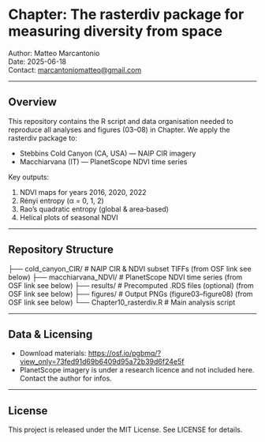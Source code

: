 # Chapter: The rasterdiv package for measuring diversity from space

Author: Matteo Marcantonio  
Date: 2025-06-18  
Contact: marcantoniomatteo@gmail.com

---

## Overview

This repository contains the R script and data organisation needed to reproduce all analyses and figures (03–08) in Chapter. We apply the rasterdiv package to:

- Stebbins Cold Canyon (CA, USA) — NAIP CIR imagery  
- Macchiarvana (IT) — PlanetScope NDVI time series  

Key outputs:
1. NDVI maps for years 2016, 2020, 2022  
2. Rényi entropy (α = 0, 1, 2)  
3. Rao’s quadratic entropy (global & area‐based)  
4. Helical plots of seasonal NDVI  

---

## Repository Structure

├── cold_canyon_CIR/         # NAIP CIR & NDVI subset TIFFs  (from OSF link see below)
├── macchiarvana_NDVI/       # PlanetScope NDVI time series  (from OSF link see below)
├── results/                 # Precomputed .RDS files (optional) (from OSF link see below)
├── figures/                 # Output PNGs (figure03–figure08)  (from OSF link see below)
└── Chapter10_rasterdiv.R    # Main analysis script  

---

## Data & Licensing

- Download materials:
  https://osf.io/pgbmq/?view_only=73fed91d69b6409d95a72b39d6f24e5f  
- PlanetScope imagery is under a research licence and not included here. Contact the author for infos.

---

## License

This project is released under the MIT License. See LICENSE for details.
